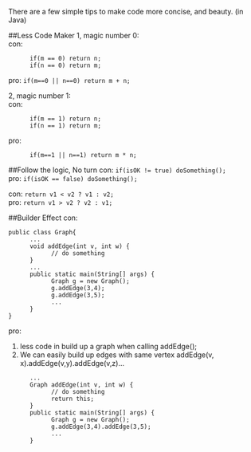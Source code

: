 There are a few simple tips to make code more concise, and beauty. (in Java)

##Less Code Maker
1, magic number 0:   
con: 
```   
      if(m == 0) return n;    
      if(n == 0) return m;
```
pro: `if(m==0 || n==0) return m + n;`   

2, magic number 1:   
con: 
```   
      if(m == 1) return n;    
      if(n == 1) return m;
```    
pro: 
```   
      if(m==1 || n==1) return m * n;
```  

##Follow the logic, No turn
con: `if(isOK != true) doSomething();`   
pro: `if(isOK == false) doSomething();` 

con: `return v1 < v2 ? v1 : v2;`  
pro: `return v1 > v2 ? v2 : v1;` 

##Builder Effect
con:
```
public class Graph{  
      ...
      void addEdge(int v, int w) {
            // do something 
      }
      ...
      public static main(String[] args) {
            Graph g = new Graph();
            g.addEdge(3,4);
            g.addEdge(3,5);
            ...
      }
}
```  
pro:
1) less code in build up a graph when calling addEdge();  
2) We can easily build up edges with same vertex addEdge(v, x).addEdge(v,y).addEdge(v,z)...   
```
      ...
      Graph addEdge(int v, int w) {
            // do something
            return this;
      }
      public static main(String[] args) {
            Graph g = new Graph();
            g.addEdge(3,4).addEdge(3,5);
            ...
      }
```

